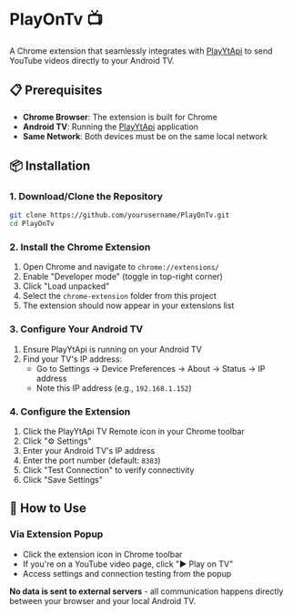 # PlayOnTv 📺

A Chrome extension that seamlessly integrates with [PlayYtApi](https://github.com/turbosnute/PlayYtApi) to send YouTube videos directly to your Android TV.

## 📋 Prerequisites

- **Chrome Browser**: The extension is built for Chrome
- **Android TV**: Running the [PlayYtApi](https://github.com/turbosnute/PlayYtApi) application
- **Same Network**: Both devices must be on the same local network

## 📦 Installation

### 1. Download/Clone the Repository

```bash
git clone https://github.com/yourusername/PlayOnTv.git
cd PlayOnTv
```

### 2. Install the Chrome Extension

1. Open Chrome and navigate to `chrome://extensions/`
2. Enable "Developer mode" (toggle in top-right corner)
3. Click "Load unpacked"
4. Select the `chrome-extension` folder from this project
5. The extension should now appear in your extensions list

### 3. Configure Your Android TV

1. Ensure PlayYtApi is running on your Android TV
2. Find your TV's IP address:
   - Go to Settings → Device Preferences → About → Status → IP address
   - Note this IP address (e.g., `192.168.1.152`)

### 4. Configure the Extension

1. Click the PlayYtApi TV Remote icon in your Chrome toolbar
2. Click "⚙️ Settings"
3. Enter your Android TV's IP address
4. Enter the port number (default: `8383`)
5. Click "Test Connection" to verify connectivity
6. Click "Save Settings"

## 🎯 How to Use

### Via Extension Popup
- Click the extension icon in Chrome toolbar
- If you're on a YouTube video page, click "▶️ Play on TV"
- Access settings and connection testing from the popup

**No data is sent to external servers** - all communication happens directly between your browser and your local Android TV.
